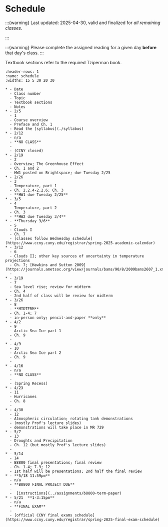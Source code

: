 # Schedule

:::{warning} 
Last updated: 2025-04-30, valid and finalized for *all remaining classes*.
<!-- class up to and including **2025-05-23**.  For classes *after* this date, the schedule is **tentative**. -->
:::

:::{warning}
Please complete the assigned reading for a given day **before** that day's class.
:::

Textbook sections refer to the required Tziperman book.


```{list-table}
:header-rows: 1
:name: schedule
:widths: 15 5 30 20 30

* - Date
  - Class number
  - Topic
  - Textbook sections
  - Notes
* - 2/5
  - 1
  - Course overview
  - Preface and Ch. 1
  - Read the [syllabus](./syllabus)
* - 2/12
  - n/a
  - **NO CLASS**
  - 
  - (CCNY closed)
* - 2/19
  - 2
  - Overview; The Greenhouse Effect
  - Ch. 1 and 2
  - HW1 posted on Brightspace; due Tuesday 2/25
* - 2/26
  - 3
  - Temperature, part 1
  - Ch. 2.2.4-2.2.6; Ch. 3
  - **HW1 due Tuesday 2/25**
* - 3/5
  - 4
  - Temperature, part 2
  - Ch. 3
  - **HW2 due Tuesday 3/4**
* - **Thursday 3/6**
  - 5
  - Clouds I
  - Ch. 7
  - [classes follow Wednesday schedule](https://www.ccny.cuny.edu/registrar/spring-2025-academic-calendar)
* - 3/12
  - 6
  - Clouds II; other key sources of uncertainty in temperature projections
  - Ch. 7; [Hawkins and Sutton 2009](https://journals.ametsoc.org/view/journals/bams/90/8/2009bams2607_1.xml)
  - 
* - 3/19
  - 7
  - Sea level rise; review for midterm
  - Ch. 4
  - 2nd half of class will be review for midterm
* - 3/26
  - 8
  - **MIDTERM**
  - Ch. 1-4; 7
  - in-person only; pencil-and-paper **only**
* - 4/2
  - 9
  - Arctic Sea Ice part 1
  - Ch. 9
  - 
* - 4/9
  - 10
  - Arctic Sea Ice part 2
  - Ch. 9
  - 
* - 4/16
  - n/a
  - **NO CLASS**
  - 
  - (Spring Recess)
* - 4/23
  - 11
  - Hurricanes
  - Ch. 8
  - 
* - 4/30
  - 12
  - Atmospheric circulation; rotating tank demonstrations
  - (mostly Prof's lecture slides)
  - demonstrations will take place in MR 729
* - 5/7
  - 13
  - Droughts and Precipitation
  - Ch. 12 (but mostly Prof's lecture slides)
  -
* - 5/14
  - 14
  - B8800 final presentations; final review
  - Ch. 1-4; 7-9; 12
  - 1st half will be presentations; 2nd half the final review
* - **5/18 11:59pm**
  - n/a
  - **B8800 FINAL PROJECT DUE**
  -
  -  [instructions](../assignments/b8800-term-paper)
* - 5/21  **1-3:15pm**
  - n/a
  - **FINAL EXAM**
  -
  - [official CCNY final exams schedule](https://www.ccny.cuny.edu/registrar/spring-2025-final-exam-schedule)


```

